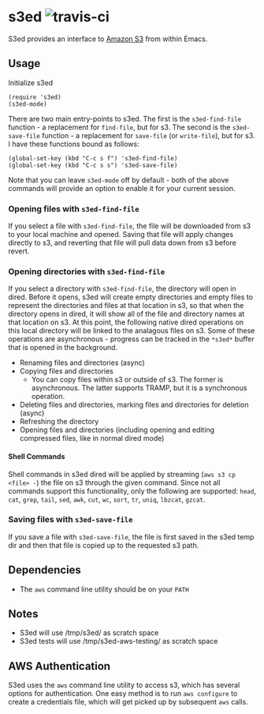 # s3ed ![travis-ci](https://travis-ci.org/mattusifer/s3ed.svg?branch=master)

S3ed provides an interface to [Amazon S3](https://aws.amazon.com/s3/) from within Emacs.

## Usage

Initialize s3ed
```elisp
(require 's3ed)
(s3ed-mode)
```

There are two main entry-points to s3ed. The first is the `s3ed-find-file` function - a replacement for `find-file`, but for s3. The second is the `s3ed-save-file` function - a replacement for `save-file` (or `write-file`), but for s3. I have these functions bound as follows:

```elisp
(global-set-key (kbd "C-c s f") 's3ed-find-file)
(global-set-key (kbd "C-c s s") 's3ed-save-file)
```

Note that you can leave `s3ed-mode` off by default - both of the above commands will provide an option to enable it for your current session.

### Opening files with `s3ed-find-file`

If you select a file with `s3ed-find-file`, the file will be downloaded from s3 to your local machine and opened. Saving that file will apply changes directly to s3, and reverting that file will pull data down from s3 before revert.

### Opening directories with `s3ed-find-file`
If you select a directory with `s3ed-find-file`, the directory will open in dired. Before it opens, s3ed will create empty directories and empty files to represent the directories and files at that location in s3, so that when the directory opens in dired, it will show all of the file and directory names at that location on s3. At this point, the following native dired operations on this local directory will be linked to the analagous files on s3. Some of these operations are asynchronous - progress can be tracked in the `*s3ed*` buffer that is opened in the background.

- Renaming files and directories (async)
- Copying files and directories
  - You can copy files within s3 or outside of s3. The former is asynchronous. The latter supports TRAMP, but it is a synchronous operation.
- Deleting files and directories, marking files and directories for deletion (async)
- Refreshing the directory
- Opening files and directories (including opening and editing compressed files, like in normal dired mode)

#### Shell Commands
Shell commands in s3ed dired will be applied by streaming (`aws s3 cp <file> -`) the file on s3 through the given command. Since not all commands support this functionality, only the following are supported: `head`, `cat`, `grep`, `tail`, `sed`, `awk`, `cut`, `wc`, `sort`, `tr`, `uniq`, `lbzcat`, `gzcat`.

### Saving files with `s3ed-save-file`

If you save a file with `s3ed-save-file`, the file is first saved in the s3ed temp dir and then that file is copied up to the requested s3 path.

## Dependencies

- The `aws` command line utility should be on your `PATH`

## Notes

- S3ed will use /tmp/s3ed/ as scratch space
- S3ed tests will use /tmp/s3ed-aws-testing/ as scratch space

## AWS Authentication

S3ed uses the `aws` command line utility to access s3, which has several options for authentication. One easy method is to run `aws configure` to create a credentials file, which will get picked up by subsequent `aws` calls.
